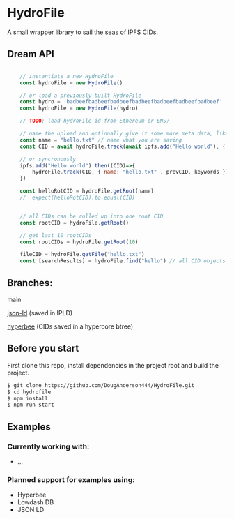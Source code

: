# HydroFile

A small wrapper library to sail the seas of IPFS CIDs.

## Dream API

```js

    // instantiate a new HydroFile
    const hydroFile = new HydroFile()

    // or load a previously built HydroFile
    const hydro = 'badbeefbadbeefbadbeefbadbeefbadbeefbadbeefbadbeef'
    const hydroFile = new HydroFile(hydro)

    // TODO: load hydroFile id from Ethereum or ENS?

    // name the upload and optionally give it some more meta data, like previous version 
    const name = "hello.txt" // name what you are saving
    const CID = await hydroFile.track(await ipfs.add("Hello world"), { name: "hello.txt" , prevCID, keywords })

    // or syncronously
    ipfs.add("Hello world").then((CID)=>{
        hydroFile.track(CID, { name: "hello.txt" , prevCID, keywords })
    })

    const helloRotCID = hydroFile.getRoot(name)
    //  expect(helloRotCID).to.equal(CID)


    // all CIDs can be rolled up into one root CID
    const rootCID = hydroFile.getRoot()

    // get last 10 rootCIDs
    const rootCIDs = hydroFile.getRoot(10)

    fileCID = hydroFile.getFile("hello.txt")
    const [searchResults] = hydroFile.find("hello") // all CID objects with meta data including "hello" keyword

```



## Branches:

main

[json-ld](https://github.com/DougAnderson444/HydroFile/tree/ckartik/jsonld-experiment) (saved in IPLD)

[hyperbee](https://github.com/DougAnderson444/HydroFile/tree/ckartik/ipfs-hyperbee-mvp) (CIDs saved in a hypercore btree)

## Before you start
First clone this repo, install dependencies in the project root and build the project.

```bash
$ git clone https://github.com/DougAnderson444/HydroFile.git
$ cd hydrofile
$ npm install
$ npm run start
```

## Examples

### Currently working with:
- ...

### Planned support for examples using:
- Hyperbee
- Lowdash DB
- JSON LD

